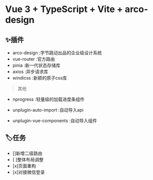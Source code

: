 <!--
 * @Date: 2022-09-30 09:35:09
 * @LastEditors: Mr.qin
 * @LastEditTime: 2022-11-30 10:14:13
 * @Description: 描述文件
-->
# Vue 3 + TypeScript + Vite + arco-design

## ✨插件

- arco-design :字节跳动出品的企业级设计系统
- vue-router :官方路由
- pinia :新一代状态存储库
- axios :异步请求库
- windicss :新颖的原子css库

</p>

 > 其他

- nprogress :轻量级的加载进度条组件

- unplugin-auto-import :自动导入api
- unplugin-vue-components :自动导入组件

## 🏷️任务

- []新增二级路由
- [ ]整体布局调整
- [x]页面重构
- [x]对接微信登录
